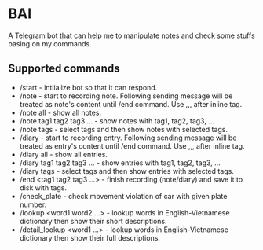 # BAI
A Telegram bot that can help me to manipulate notes and check some stuffs basing on my commands.

## Supported commands
* /start                    - intiialize bot so that it can respond.
* /note                     - start to recording note. Following sending message will be treated as note's content until /end command. Use ,,, after inline tag.
* /note all                 - show all notes.
* /note tag1 tag2 tag3 ...  - show notes with tag1, tag2, tag3, ...
* /note tags                - select tags and then show notes with selected tags.
* /diary                    - start to recording entry. Following sending message will be treated as entry's content until /end command. Use ,,, after inline tag.
* /diary all                - show all entries.
* /diary tag1 tag2 tag3 ... - show entries with tag1, tag2, tag3, ...
* /diary tags               - select tags and then show entries with selected tags.
* /end <tag1 tag2 tag3 ...> - finish recording (note/diary) and save it to disk with tags.
* /check_plate <plate number> - check movement violation of car with given plate number.
* /lookup <word1 word2 ...>   - lookup words in English-Vietnamese dictionary then show their short descriptions.
* /detail_lookup <word1 ...>  - lookup words in English-Vietnamese dictionary then show their full descriptions.
 
